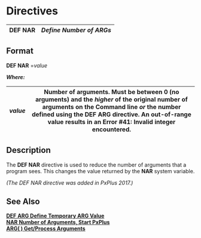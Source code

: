 # Directives

**DEF NAR** |  **_Define Number of ARGs_**  
---|---  
  
## Format

**DEF NAR** =_value_

**_Where:_**

_value_ |  Number of arguments. Must be between 0 (no arguments) and the **_higher_** of the original number of arguments on the Command line **_or_** the number defined using the **DEF ARG** directive. An out-of-range value results in an Error #41: Invalid integer encountered.  
---|---  
  
## Description

The **DEF NAR** directive is used to reduce the number of arguments that a program sees. This changes the value returned by the **NAR** system variable.

_(The DEF NAR directive was added in PxPlus 2017.)_

## See Also

**[DEF ARG Define Temporary ARG Value](def_arg.md)**  
**[NAR Number of Arguments, Start PxPlus](../variables/nar.md)**  
**[ARG( ) Get/Process Arguments](../functions/arg.md)**
